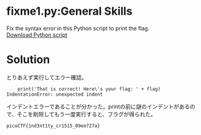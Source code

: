 # fixme1.py:General Skills

Fix the syntax error in this Python script to print the flag.\
[Download Python script](https://github.com/colza12/ctf_writeup/blob/main/Beginner%20picoMini%202022/fixme1.py/fixme1.py)

# Solution

とりあえず実行してエラー確認。
```
    print('That is correct! Here\'s your flag: ' + flag)
IndentationError: unexpected indent
```
インデントエラーであることが分かった。printの前に謎のインデントがあるので、そこを削除してもう一度実行すると、フラグが得られた。

`picoCTF{1nd3nt1ty_cr1515_09ee727a}`
